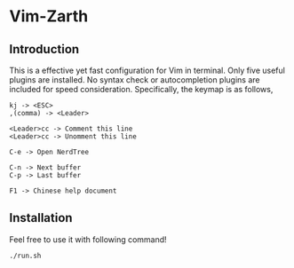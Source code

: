 # Vim-Zarth
## Introduction
This is a effective yet fast configuration for Vim in terminal. Only five useful plugins are installed. No syntax check or autocompletion plugins are included for speed consideration. Specifically, the keymap is as follows,
```
kj -> <ESC>
,(comma) -> <Leader>

<Leader>cc -> Comment this line
<Leader>cc -> Unomment this line

C-e -> Open NerdTree

C-n -> Next buffer
C-p -> Last buffer

F1 -> Chinese help document
```


## Installation
Feel free to use it with following command!
```shell
./run.sh
```
